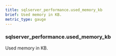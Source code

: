 ```yaml
---
title: sqlserver_performance.used_memory_kb
brief: Used memory in KB.
metric_type: gauge
---
```

### sqlserver_performance.used_memory_kb

Used memory in KB.